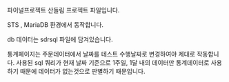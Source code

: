 파이널프로젝트 산들림 프로젝트 파일입니다.

STS , MariaDB 환경에서 동작합니다.

db 데이터는 sdrsql 파일에 담겨있습니다.

통계페이지는 주문데이터에서 날짜를 테스트 수행날짜로 변경하여야 제대로 작동합니다.
사용된 sql 쿼리가 현재 날짜 기준으로 1주일, 1달 내의 데이터만 통계데이터로 사용하기 때문에 데이터가 없는것으로 판별하기 때문입니다.
